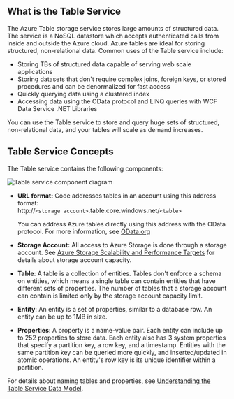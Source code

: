 ## What is the Table Service
The Azure Table storage service stores large amounts of
structured data. The service is a NoSQL datastore which accepts
authenticated calls from inside and outside the Azure cloud. Azure
tables are ideal for storing structured, non-relational data. Common
uses of the Table service include:

* Storing TBs of structured data capable of serving web scale
  applications
* Storing datasets that don't require complex joins, foreign keys, or
  stored procedures and can be denormalized for fast access
* Quickly querying data using a clustered index
* Accessing data using the OData protocol and LINQ queries with WCF
  Data Service .NET Libraries

You can use the Table service to store and query huge sets of
structured, non-relational data, and your tables will scale as demand
increases.

## Table Service Concepts
The Table service contains the following components:

![Table service component diagram][Table1]

* **URL format:** Code addresses tables in an account using this
  address format:   
  http://`<storage account>`.table.core.windows.net/`<table>`  
  
  You can address Azure tables directly using this address with the
  OData protocol. For more information, see [OData.org][OData.org]
* **Storage Account:** All access to Azure Storage is done
  through a storage account. See [Azure Storage Scalability and Performance Targets](../articles/storage/storage-scalability-targets.md) for details about storage account capacity.
* **Table**: A table is a collection of entities. Tables don't enforce
  a schema on entities, which means a single table can contain
  entities that have different sets of properties. The number of tables that a 
  storage account can contain is limited only by the 
  storage account capacity limit.
* **Entity**: An entity is a set of properties, similar to a database
  row. An entity can be up to 1MB in size.
* **Properties**: A property is a name-value pair. Each entity can
  include up to 252 properties to store data. Each entity also has 3
  system properties that specify a partition key, a row key, and a
  timestamp. Entities with the same partition key can be queried more
  quickly, and inserted/updated in atomic operations. An entity's row
  key is its unique identifier within a partition.

For details about naming tables and properties, see [Understanding the Table Service Data Model](https://msdn.microsoft.com/library/azure/dd179338.aspx).

[Table1]: ./media/storage-table-concepts-include/table1.png
[OData.org]: http://www.odata.org/
